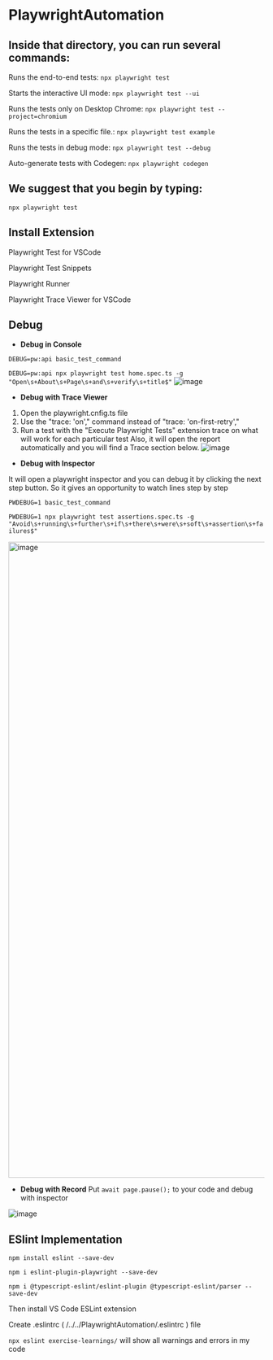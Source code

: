 # PlaywrightAutomation

## Inside that directory, you can run several commands:

Runs the end-to-end tests:
  `npx playwright test`

Starts the interactive UI mode:
  `npx playwright test --ui`

Runs the tests only on Desktop Chrome:
  `npx playwright test --project=chromium`

Runs the tests in a specific file.: 
  `npx playwright test example`
   
Runs the tests in debug mode:
  `npx playwright test --debug`

Auto-generate tests with Codegen: 
  `npx playwright codegen`

## We suggest that you begin by typing:
   `npx playwright test`

## Install Extension

Playwright Test for VSCode

Playwright Test Snippets

Playwright Runner

Playwright Trace Viewer for VSCode


## Debug 
* __Debug in Console__

`DEBUG=pw:api basic_test_command`

`DEBUG=pw:api npx playwright test home.spec.ts -g "Open\s+About\s+Page\s+and\s+verify\s+title$"`
![image](https://github.com/avsaryagmur/PlaywrightAutomation/assets/60423117/16954c6b-59cf-4416-9923-9249ff372de4)


* __Debug with Trace Viewer__
1. Open the playwright.cnfig.ts file
2. Use  the "trace: 'on'," command instead of "trace: 'on-first-retry'," 
3. Run a test with the "Execute Playwright Tests" extension
trace on what will work for each particular test
Also, it will open the report automatically and you will find a Trace section below.
![image](https://github.com/avsaryagmur/PlaywrightAutomation/assets/60423117/19885b0f-b0af-48b2-8fb5-10ff6d15fede)

* __Debug with Inspector__
  
It will open a playwright inspector and you can debug it by clicking the next step button. So it gives an opportunity to watch lines step by step

`PWDEBUG=1 basic_test_command`


`PWDEBUG=1 npx playwright test assertions.spec.ts -g "Avoid\s+running\s+further\s+if\s+there\s+were\s+soft\s+assertion\s+failures$"`

<img width="1250" alt="image" src="https://github.com/avsaryagmur/PlaywrightAutomation/assets/60423117/216dbc99-c0d6-490b-8c7b-ae1518cf926a">


* __Debug with Record__
Put ` await page.pause(); ` to your code and debug with inspector


![image](https://github.com/avsaryagmur/PlaywrightAutomation/assets/60423117/4fcfb793-8e6e-4fa8-aecb-abceb1c410ef)


## ESlint Implementation

`npm install eslint --save-dev`

`npm i eslint-plugin-playwright --save-dev`

`npm i @typescript-eslint/eslint-plugin @typescript-eslint/parser --save-dev`

Then install VS Code ESLint extension

Create .eslintrc ( /../../PlaywrightAutomation/.eslintrc ) file 

`npx eslint exercise-learnings/` will show all warnings and errors in my code
